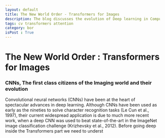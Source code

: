```yaml
---
layout: default
title: The New World Order - Transformers for Images
description: The blog discusses the evolution of Deep learning in Computer Vision from from CNNs to Transformers
tags: cv transformers attention
category: bor
isPost : True
---
```

# The New World Order : Transformers for Images

### CNNs, The first class citizens of the Imaging world and their evolution
Convolutional neural networks (CNNs) have been at the heart of spectacular advances in deep learning. Although CNNs have been used as early as the nineties to solve character recognition tasks (Le Cun et al., 1997), their current widespread application is due to much more recent work, when a deep CNN was used to beat state-of-the-art in the ImageNet image classification challenge (Krizhevsky et al., 2012). Before going deep inside the Transformers part we need to underst  

